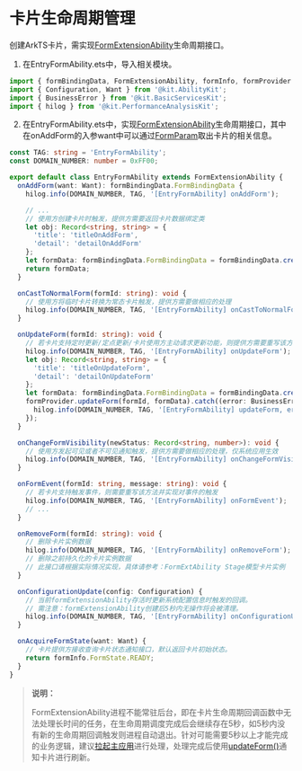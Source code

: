 # 卡片生命周期管理


创建ArkTS卡片，需实现[FormExtensionAbility](../reference/apis-form-kit/js-apis-app-form-formExtensionAbility.md)生命周期接口。

1. 在EntryFormAbility.ets中，导入相关模块。
  ```ts
  import { formBindingData, FormExtensionAbility, formInfo, formProvider } from '@kit.FormKit';
  import { Configuration, Want } from '@kit.AbilityKit';
  import { BusinessError } from '@kit.BasicServicesKit';
  import { hilog } from '@kit.PerformanceAnalysisKit';
  ```

2. 在EntryFormAbility.ets中，实现[FormExtensionAbility](../reference/apis-form-kit/js-apis-app-form-formExtensionAbility.md)生命周期接口，其中在onAddForm的入参want中可以通过[FormParam](../reference/apis-form-kit/js-apis-app-form-formInfo.md#formparam)取出卡片的相关信息。
   
  ```ts
  const TAG: string = 'EntryFormAbility';
  const DOMAIN_NUMBER: number = 0xFF00;

  export default class EntryFormAbility extends FormExtensionAbility {
    onAddForm(want: Want): formBindingData.FormBindingData {
      hilog.info(DOMAIN_NUMBER, TAG, '[EntryFormAbility] onAddForm');

      // ...
      // 使用方创建卡片时触发，提供方需要返回卡片数据绑定类
      let obj: Record<string, string> = {
        'title': 'titleOnAddForm',
        'detail': 'detailOnAddForm'
      };
      let formData: formBindingData.FormBindingData = formBindingData.createFormBindingData(obj);
      return formData;
    }

    onCastToNormalForm(formId: string): void {
      // 使用方将临时卡片转换为常态卡片触发，提供方需要做相应的处理
      hilog.info(DOMAIN_NUMBER, TAG, '[EntryFormAbility] onCastToNormalForm');
    }

    onUpdateForm(formId: string): void {
      // 若卡片支持定时更新/定点更新/卡片使用方主动请求更新功能，则提供方需要重写该方法以支持数据更新
      hilog.info(DOMAIN_NUMBER, TAG, '[EntryFormAbility] onUpdateForm');
      let obj: Record<string, string> = {
        'title': 'titleOnUpdateForm',
        'detail': 'detailOnUpdateForm'
      };
      let formData: formBindingData.FormBindingData = formBindingData.createFormBindingData(obj);
      formProvider.updateForm(formId, formData).catch((error: BusinessError) => {
        hilog.info(DOMAIN_NUMBER, TAG, '[EntryFormAbility] updateForm, error:' + JSON.stringify(error));
      });
    }

    onChangeFormVisibility(newStatus: Record<string, number>): void {
      // 使用方发起可见或者不可见通知触发，提供方需要做相应的处理，仅系统应用生效
      hilog.info(DOMAIN_NUMBER, TAG, '[EntryFormAbility] onChangeFormVisibility');
    }

    onFormEvent(formId: string, message: string): void {
      // 若卡片支持触发事件，则需要重写该方法并实现对事件的触发
      hilog.info(DOMAIN_NUMBER, TAG, '[EntryFormAbility] onFormEvent');
      // ...
    }

    onRemoveForm(formId: string): void {
      // 删除卡片实例数据
      hilog.info(DOMAIN_NUMBER, TAG, '[EntryFormAbility] onRemoveForm');
      // 删除之前持久化的卡片实例数据
      // 此接口请根据实际情况实现，具体请参考：FormExtAbility Stage模型卡片实例
    }

    onConfigurationUpdate(config: Configuration) {
      // 当前formExtensionAbility存活时更新系统配置信息时触发的回调。
      // 需注意：formExtensionAbility创建后5秒内无操作将会被清理。
      hilog.info(DOMAIN_NUMBER, TAG, '[EntryFormAbility] onConfigurationUpdate:' + JSON.stringify(config));
    }

    onAcquireFormState(want: Want) {
      // 卡片提供方接收查询卡片状态通知接口，默认返回卡片初始状态。
      return formInfo.FormState.READY;
    }
  }
  ```


> **说明：**
>
> FormExtensionAbility进程不能常驻后台，即在卡片生命周期回调函数中无法处理长时间的任务，在生命周期调度完成后会继续存在5秒，如5秒内没有新的生命周期回调触发则进程自动退出。针对可能需要5秒以上才能完成的业务逻辑，建议[拉起主应用](arkts-ui-widget-event-uiability.md)进行处理，处理完成后使用[updateForm()](../reference/apis-form-kit/js-apis-app-form-formProvider.md#updateform)通知卡片进行刷新。
